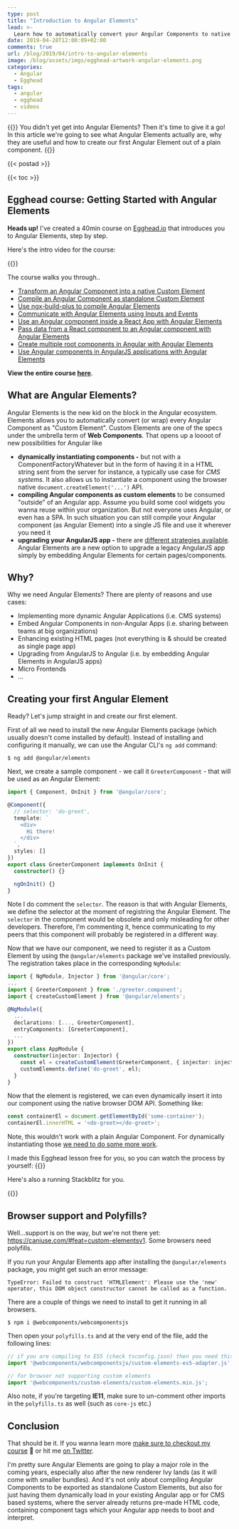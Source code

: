 ```yaml
---
type: post
title: "Introduction to Angular Elements"
lead: >-
  Learn how to automatically convert your Angular Components to native Custom Elements
date: 2019-04-28T12:00:09+02:00
comments: true
url: /blog/2019/04/intro-to-angular-elements
image: /blog/assets/imgs/egghead-artwork-angular-elements.png
categories:
  - Angular
  - Egghead
tags:
  - angular
  - egghead
  - videos
---
```


{{<intro>}}
  You didn't yet get into Angular Elements? Then it's time to give it a go! In this article we're going to see what Angular Elements actually are, why they are useful and how to create our first Angular Element out of a plain component.
{{</intro>}}
<!--more-->

{{< postad >}}

{{< toc >}}

## Egghead course: Getting Started with Angular Elements

**Heads up!** I've created a 40min course on [Egghead.io](https://egghead.io/courses/getting-started-with-angular-elements) that introduces you to Angular Elements, step by step. 

Here's the intro video for the course:

{{<egghead-lesson uid="lessons/angular-course-intro-to-angular-elements" >}}

The course walks you through..

- [Transform an Angular Component into a native Custom Element](https://egghead.io/lessons/angular-transform-an-angular-component-into-a-native-custom-element)
- [Compile an Angular Component as standalone Custom Element](https://egghead.io/lessons/angular-compile-an-angular-component-as-standalone-custom-elements)
- [Use ngx-build-plus to compile Angular Elements](https://egghead.io/lessons/angular-use-ngx-build-plus-to-compile-angular-elements)
- [Communicate with Angular Elements using Inputs and Events](https://egghead.io/lessons/angular-communicate-with-angular-elements-using-inputs-and-events)
- [Use an Angular component inside a React App with Angular Elements](https://egghead.io/lessons/react-use-an-angular-component-inside-a-react-app-with-angular-elements)
- [Pass data from a React component to an Angular component with Angular Elements](https://egghead.io/lessons/react-pass-data-from-a-react-component-to-an-angular-component-with-angular-elements)
- [Create multiple root components in Angular with Angular Elements](https://egghead.io/lessons/angular-create-multiple-root-components-in-angular-with-angular-elements)
- [Use Angular components in AngularJS applications with Angular Elements](https://egghead.io/lessons/angular-use-angular-components-in-angularjs-applications-with-angular-elements)

**View the entire course [here](https://egghead.io/courses/getting-started-with-angular-elements)**.

## What are Angular Elements?

Angular Elements is the new kid on the block in the Angular ecosystem. Elements allows you to automatically convert (or wrap) every Angular Component as "Custom Element". Custom Elements are one of the specs under the umbrella term of **Web Components**. That opens up a loooot of new possibilities for Angular like

- **dynamically instantiating components -** but not with a ComponentFactoryWhatever but in the form of having it in a HTML string sent from the server for instance, a typically use case for _CMS systems_. It also allows us to instantiate a component using the browser native `document.createElement('...')` API.
- **compiling Angular components as custom elements** to be consumed "outside" of an Angular app. Assume you build some cool widgets you wanna reuse within your organization. But not everyone uses Angular, or even has a SPA. In such situation you can still compile your Angular component (as Angular Element) into a single JS file and use it wherever you need it
- **upgrading your AngularJS app -** there are [different strategies available](https://github.com/angular/ngMigration-Forum/wiki/Migration-Paths-Overview). Angular Elements are a new option to upgrade a legacy AngularJS app simply by embedding Angular Elements for certain pages/components.

## Why?

Why we need Angular Elements? There are plenty of reasons and use cases:

- Implementing more dynamic Angular Applications (i.e. CMS systems)
- Embed Angular Components in non-Angular Apps (i.e. sharing between teams at big organizations)
- Enhancing existing HTML pages (not everything is & should be created as single page app)
- Upgrading from AngularJS to Angular (i.e. by embedding Angular Elements in AngularJS apps)
- Micro Frontends
- ...

## Creating your first Angular Element

Ready? Let's jump straight in and create our first element.

First of all we need to install the new Angular Elements package (which usually doesn't come installed by default). Instead of installing and configuring it manually, we can use the Angular CLI's `ng add` command:

```
$ ng add @angular/elements
```

Next, we create a sample component - we call it `GreeterComponent` - that will be used as an Angular Element:

```typescript
import { Component, OnInit } from '@angular/core';

@Component({
  // selector: 'do-greet',
  template: `
    <div>
      Hi there!
    </div>
  `,
  styles: []
})
export class GreeterComponent implements OnInit {
  constructor() {}

  ngOnInit() {}
}
```

Note I do comment the `selector`. The reason is that with Angular Elements, we define the selector at the moment of registring the Angular Element. The `selector` in the component would be obsolete and only misleading for other developers. Therefore, I'm commenting it, hence communicating to my peers that this component will probably be registered in a different way.

Now that we have our component, we need to register it as a Custom Element by using the `@angular/elements` package we've installed previously. The registration takes place in the corresponding `NgModule`:

```typescript
import { NgModule, Injector } from '@angular/core';
...
import { GreeterComponent } from './greeter.component';
import { createCustomElement } from '@angular/elements';

@NgModule({
  ...
  declarations: [..., GreeterComponent],
  entryComponents: [GreeterComponent],
  ...
})
export class AppModule {
  constructor(injector: Injector) {
    const el = createCustomElement(GreeterComponent, { injector: injector });
    customElements.define('do-greet', el);
  }
}
```

Now that the element is registered, we can even dynamically insert it into our component using the native browser DOM API. Something like:

```typescript
const containerEl = document.getElementById('some-container');
containerEl.innerHTML = '<do-greet></do-greet>';
```

Note, this wouldn't work with a plain Angular Component. For dynamically instantiating those [we need to do some more work](/blog/2017/07/ng2-dynamic-tab-component/).

I made this Egghead lesson free for you, so you can watch the process by yourself:
{{<egghead-lesson uid="lessons/angular-transform-an-angular-component-into-a-native-custom-element" >}}

Here's also a running Stackblitz for you.

{{<stackblitz uid="github/juristr/egghead-intro-angular-elements/tree/01-custom-element-in-angular">}}

## Browser support and Polyfills?

Well...support is on the way, but we're not there yet: https://caniuse.com/#feat=custom-elementsv1. Some browsers need polyfills.

If you run your Angular Elements app after installing the `@angular/elements` package, you might get such an error message:

```
TypeError: Failed to construct 'HTMLElement': Please use the 'new' operator, this DOM object constructor cannot be called as a function.
```

There are a couple of things we need to install to get it running in all browsers. 

```
$ npm i @webcomponents/webcomponentsjs
```

Then open your `polyfills.ts` and at the very end of the file, add the following lines:

```typescript
// if you are compiling to ES5 (check tsconfig.json) then you need this
import '@webcomponents/webcomponentsjs/custom-elements-es5-adapter.js';

// for browser not supporting custom elements
import '@webcomponents/custom-elements/custom-elements.min.js';
```

Also note, if you're targeting **IE11**, make sure to un-comment other imports in the `polyfills.ts` as well (such as `core-js` etc.)

## Conclusion

That should be it. If you wanna learn more [make sure to checkout my course](https://egghead.io/courses/getting-started-with-angular-elements) :pray: or hit me [on Twitter](https://twitter.com/juristr). 

I'm pretty sure Angular Elements are going to play a major role in the coming years, especially also after the new renderer Ivy lands (as it will come with smaller bundles). And it's not only about compiling Angular Components to be exported as standalone Custom Elements, but also for just having them dynamically load in your existing Angular app or for CMS based systems, where the server already returns pre-made HTML code, containing component tags which your Angular app needs to boot and interpret.